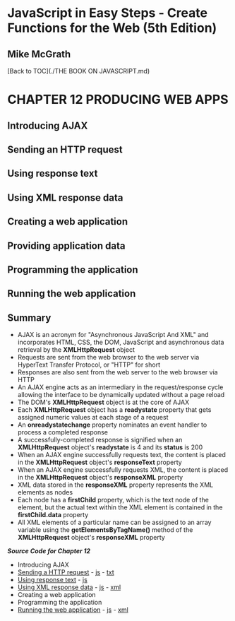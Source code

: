 # **JavaScript in Easy Steps - Create Functions for the Web (5th Edition)**
## Mike McGrath

[Back to TOC](./THE BOOK ON JAVASCRIPT.md)

# CHAPTER 12 PRODUCING WEB APPS
## Introducing AJAX
## Sending an HTTP request
## Using response text
## Using XML response data
## Creating a web application
## Providing application data
## Programming the application
## Running the web application
## Summary<br>
   * AJAX is an acronym for "Asynchronous JavaScript And XML" and incorporates HTML, CSS, the DOM,
     JavaScript and asynchronous data retrieval by the __XMLHttpRequest__ object
   * Requests are sent from the web browser to the web server via HyperText Transfer Protocol, or
     "HTTP" for short
   * Responses are also sent from the web server to the web browser via HTTP
   * An AJAX engine acts as an intermediary in the request/response cycle allowing the interface to
     be dynamically updated without a page reload
   * The DOM's __XMLHttpRequest__ object is at the core of AJAX
   * Each __XMLHttpRequest__ object has a __readystate__ property that gets assigned numeric values
     at each stage of a request
   * An __onreadystatechange__ property nominates an event handler to process a completed response
   * A successfully-completed response is signified when an __XMLHttpRequest__ object's __readystate__
     is 4 and its __status__ is 200
   * When an AJAX engine successfully requests text, the content is placed in the __XMLHttpRequest__
     object's __responseText__ property
   * When an AJAX engine successfully requests XML, the content is placed in the __XMLHttpRequest__
     object's __responseXML__ property
   * XML data stored in the __responseXML__ property represents the XML elements as nodes
   * Each node has a __firstChild__ property, which is the text node of the element, but the actual text
     within the XML element is contained in the __firstChild.data__ property
   * All XML elements of a particular name can be assigned to an array variable using the __getElementsByTagName()__
     method of the __XMLHttpRequest__ object's __responseXML__ property

***Source Code for Chapter 12***
<ul>
  <li>Introducing AJAX</li>
  <li><a href="src/12-Producing web apps/http-request.html">Sending a HTTP request</a> -
	<a href="src/12-Producing web apps/http-request.js"> js</a> -
	<a href="src/12-Producing web apps/data.txt"> txt</a></li>
  <li><a href="src/12-Producing web apps/request-text.html">Using response text</a> -
	<a href="src/12-Producing web apps/request-text.js"> js</a></li>
  <li><a href="src/12-Producing web apps/request-xml.html">Using XML response data</a> -
	<a href="src/12-Producing web apps/request-xml.js"> js</a> -
	<a href="src/12-Producing web apps/data.xml"> xml</a></li>
  <li>Creating a web application</li>
  <li>Programming the application</li>
  <li><a href="src/12-Producing web apps/ajax.html">Running the web application</a> -
	<a href="src/12-Producing web apps/ajax.js"> js</a> -
	<a href="src/12-Producing web apps/ajax.xml"> xml</a></li>
</ul>